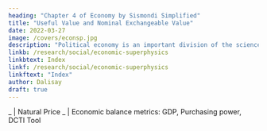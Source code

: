 ```yaml
---
heading: "Chapter 4 of Economy by Sismondi Simplified"
title: "Useful Value and Nominal Exchangeable Value"
date: 2022-03-27
image: /covers/econsp.jpg
description: "Political economy is an important division of the science of government. The object of government is the happiness of men, united in society"
linkb: /research/social/economic-superphysics
linkbtext: Index
linkf: /research/social/economic-superphysics
linkftext: "Index"
author: Dalisay
draft: true
---
```



 
_ | Natural Price
_ | Economic balance metrics: GDP, Purchasing power, DCTI Tool
